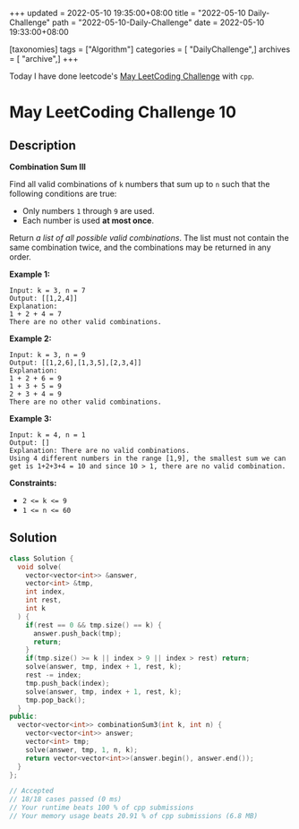 +++
updated = 2022-05-10 19:35:00+08:00
title = "2022-05-10 Daily-Challenge"
path = "2022-05-10-Daily-Challenge"
date = 2022-05-10 19:33:00+08:00

[taxonomies]
tags = ["Algorithm"]
categories = [ "DailyChallenge",]
archives = [ "archive",]
+++

Today I have done leetcode's [May LeetCoding Challenge](https://leetcode.com/problems/combination-sum-iii/) with `cpp`.

<!-- more -->

# May LeetCoding Challenge 10

## Description

**Combination Sum III**

Find all valid combinations of `k` numbers that sum up to `n` such that the following conditions are true:

- Only numbers `1` through `9` are used.
- Each number is used **at most once**.

Return *a list of all possible valid combinations*. The list must not contain the same combination twice, and the combinations may be returned in any order.

 

**Example 1:**

```
Input: k = 3, n = 7
Output: [[1,2,4]]
Explanation:
1 + 2 + 4 = 7
There are no other valid combinations.
```

**Example 2:**

```
Input: k = 3, n = 9
Output: [[1,2,6],[1,3,5],[2,3,4]]
Explanation:
1 + 2 + 6 = 9
1 + 3 + 5 = 9
2 + 3 + 4 = 9
There are no other valid combinations.
```

**Example 3:**

```
Input: k = 4, n = 1
Output: []
Explanation: There are no valid combinations.
Using 4 different numbers in the range [1,9], the smallest sum we can get is 1+2+3+4 = 10 and since 10 > 1, there are no valid combination.
```

 

**Constraints:**

- `2 <= k <= 9`
- `1 <= n <= 60`

## Solution

``` cpp
class Solution {
  void solve(
    vector<vector<int>> &answer,
    vector<int> &tmp,
    int index,
    int rest,
    int k
  ) {
    if(rest == 0 && tmp.size() == k) {
      answer.push_back(tmp);
      return;
    }
    if(tmp.size() >= k || index > 9 || index > rest) return;
    solve(answer, tmp, index + 1, rest, k);
    rest -= index;
    tmp.push_back(index);
    solve(answer, tmp, index + 1, rest, k);
    tmp.pop_back();
  }
public:
  vector<vector<int>> combinationSum3(int k, int n) {
    vector<vector<int>> answer;
    vector<int> tmp;
    solve(answer, tmp, 1, n, k);
    return vector<vector<int>>(answer.begin(), answer.end());
  }
};

// Accepted
// 18/18 cases passed (0 ms)
// Your runtime beats 100 % of cpp submissions
// Your memory usage beats 20.91 % of cpp submissions (6.8 MB)
```
